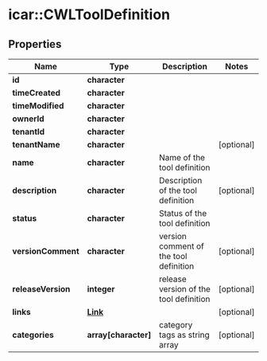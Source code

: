 # icar::CWLToolDefinition


## Properties

Name | Type | Description | Notes
------------ | ------------- | ------------- | -------------
**id** | **character** |  | 
**timeCreated** | **character** |  | 
**timeModified** | **character** |  | 
**ownerId** | **character** |  | 
**tenantId** | **character** |  | 
**tenantName** | **character** |  | [optional] 
**name** | **character** | Name of the tool definition | 
**description** | **character** | Description of the tool definition | [optional] 
**status** | **character** | Status of the tool definition | 
**versionComment** | **character** | version comment of the tool definition | [optional] 
**releaseVersion** | **integer** | release version of the tool definition | [optional] 
**links** | [**Link**](Link.md) |  | [optional] 
**categories** | **array[character]** | category tags as string array | [optional] 


